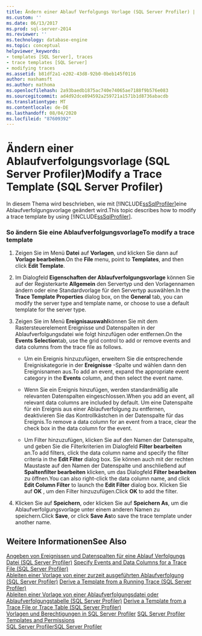 ```yaml
---
title: Ändern einer Ablauf Verfolgungs Vorlage (SQL Server Profiler) | Microsoft-Dokumentation
ms.custom: ''
ms.date: 06/13/2017
ms.prod: sql-server-2014
ms.reviewer: ''
ms.technology: database-engine
ms.topic: conceptual
helpviewer_keywords:
- templates [SQL Server], traces
- trace templates [SQL Server]
- modifying traces
ms.assetid: b81df2a1-e202-43d8-92b0-0beb145f0116
author: mashamsft
ms.author: mathoma
ms.openlocfilehash: 2a93baedb1875ac740e74065ae7188f9b576e083
ms.sourcegitcommit: ad4d92dce894592a259721a1571b1d8736abacdb
ms.translationtype: MT
ms.contentlocale: de-DE
ms.lasthandoff: 08/04/2020
ms.locfileid: "87609392"
---
```

# <a name="modify-a-trace-template-sql-server-profiler"></a><span data-ttu-id="5d8ea-102">Ändern einer Ablaufverfolgungsvorlage (SQL Server Profiler)</span><span class="sxs-lookup"><span data-stu-id="5d8ea-102">Modify a Trace Template (SQL Server Profiler)</span></span>
  <span data-ttu-id="5d8ea-103">In diesem Thema wird beschrieben, wie mit [!INCLUDE[ssSqlProfiler](../includes/sssqlprofiler-md.md)]eine Ablaufverfolgungsvorlage geändert wird.</span><span class="sxs-lookup"><span data-stu-id="5d8ea-103">This topic describes how to modify a trace template by using [!INCLUDE[ssSqlProfiler](../includes/sssqlprofiler-md.md)].</span></span>  
  
### <a name="to-modify-a-trace-template"></a><span data-ttu-id="5d8ea-104">So ändern Sie eine Ablaufverfolgungsvorlage</span><span class="sxs-lookup"><span data-stu-id="5d8ea-104">To modify a trace template</span></span>  
  
1.  <span data-ttu-id="5d8ea-105">Zeigen Sie im Menü **Datei** auf **Vorlagen**, und klicken Sie dann auf **Vorlage bearbeiten**.</span><span class="sxs-lookup"><span data-stu-id="5d8ea-105">On the **File** menu, point to **Templates**, and then click **Edit Template**.</span></span>  
  
2.  <span data-ttu-id="5d8ea-106">Im Dialogfeld **Eigenschaften der Ablaufverfolgungsvorlage** können Sie auf der Registerkarte **Allgemein** den Servertyp und den Vorlagennamen ändern oder eine Standardvorlage für den Servertyp auswählen.</span><span class="sxs-lookup"><span data-stu-id="5d8ea-106">In the **Trace Template Properties** dialog box, on the **General** tab, you can modify the server type and template name, or choose to use a default template for the server type.</span></span>  
  
3.  <span data-ttu-id="5d8ea-107">Zeigen Sie im Menü **Ereignisauswahl**können Sie mit dem Rastersteuerelement Ereignisse und Datenspalten in der Ablaufverfolgungsdatei wie folgt hinzufügen oder entfernen.</span><span class="sxs-lookup"><span data-stu-id="5d8ea-107">On the **Events Selection**tab, use the grid control to add or remove events and data columns from the trace file as follows.</span></span>  
  
    -   <span data-ttu-id="5d8ea-108">Um ein Ereignis hinzuzufügen, erweitern Sie die entsprechende Ereigniskategorie in der **Ereignisse** -Spalte und wählen dann den Ereignisnamen aus.</span><span class="sxs-lookup"><span data-stu-id="5d8ea-108">To add an event, expand the appropriate event category in the **Events** column, and then select the event name.</span></span>  
  
    -   <span data-ttu-id="5d8ea-109">Wenn Sie ein Ereignis hinzufügen, werden standardmäßig alle relevanten Datenspalten eingeschlossen.</span><span class="sxs-lookup"><span data-stu-id="5d8ea-109">When you add an event, all relevant data columns are included by default.</span></span> <span data-ttu-id="5d8ea-110">Um eine Datenspalte für ein Ereignis aus einer Ablaufverfolgung zu entfernen, deaktivieren Sie das Kontrollkästchen in der Datenspalte für das Ereignis.</span><span class="sxs-lookup"><span data-stu-id="5d8ea-110">To remove a data column for an event from a trace, clear the check box in the data column for the event.</span></span>  
  
    -   <span data-ttu-id="5d8ea-111">Um Filter hinzuzufügen, klicken Sie auf den Namen der Datenspalte, und geben Sie die Filterkriterien im Dialogfeld **Filter bearbeiten** an.</span><span class="sxs-lookup"><span data-stu-id="5d8ea-111">To add filters, click the data column name and specify the filter criteria in the **Edit Filter** dialog box.</span></span> <span data-ttu-id="5d8ea-112">Sie können auch mit der rechten Maustaste auf den Namen der Datenspalte und anschließend auf **Spaltenfilter bearbeiten** klicken, um das Dialogfeld **Filter bearbeiten** zu öffnen.</span><span class="sxs-lookup"><span data-stu-id="5d8ea-112">You can also right-click the data column name, and click **Edit Column Filter** to launch the **Edit Filter** dialog box.</span></span> <span data-ttu-id="5d8ea-113">Klicken Sie auf **OK** , um den Filter hinzuzufügen.</span><span class="sxs-lookup"><span data-stu-id="5d8ea-113">Click **OK** to add the filter.</span></span>  
  
4.  <span data-ttu-id="5d8ea-114">Klicken Sie auf **Speichern**, oder klicken Sie auf **Speichern As**, um die Ablaufverfolgungsvorlage unter einem anderen Namen zu speichern.</span><span class="sxs-lookup"><span data-stu-id="5d8ea-114">Click **Save**, or click **Save As**to save the trace template under another name.</span></span>  
  
## <a name="see-also"></a><span data-ttu-id="5d8ea-115">Weitere Informationen</span><span class="sxs-lookup"><span data-stu-id="5d8ea-115">See Also</span></span>  
 <span data-ttu-id="5d8ea-116">[Angeben von Ereignissen und Datenspalten für eine Ablauf Verfolgungs Datei &#40;SQL Server Profiler&#41;](../tools/sql-server-profiler/specify-events-and-data-columns-for-a-trace-file-sql-server-profiler.md) </span><span class="sxs-lookup"><span data-stu-id="5d8ea-116">[Specify Events and Data Columns for a Trace File &#40;SQL Server Profiler&#41;](../tools/sql-server-profiler/specify-events-and-data-columns-for-a-trace-file-sql-server-profiler.md) </span></span>  
 <span data-ttu-id="5d8ea-117">[Ableiten einer Vorlage von einer zurzeit ausgeführten Ablaufverfolgung &#40;SQL Server Profiler&#41;](../tools/sql-server-profiler/derive-a-template-from-a-running-trace-sql-server-profiler.md) </span><span class="sxs-lookup"><span data-stu-id="5d8ea-117">[Derive a Template from a Running Trace &#40;SQL Server Profiler&#41;](../tools/sql-server-profiler/derive-a-template-from-a-running-trace-sql-server-profiler.md) </span></span>  
 <span data-ttu-id="5d8ea-118">[Ableiten einer Vorlage von einer Ablaufverfolgungsdatei oder Ablaufverfolgungstabelle &#40;SQL Server Profiler&#41;](../tools/sql-server-profiler/derive-a-template-from-a-trace-file-or-trace-table-sql-server-profiler.md) </span><span class="sxs-lookup"><span data-stu-id="5d8ea-118">[Derive a Template from a Trace File or Trace Table &#40;SQL Server Profiler&#41;](../tools/sql-server-profiler/derive-a-template-from-a-trace-file-or-trace-table-sql-server-profiler.md) </span></span>  
 <span data-ttu-id="5d8ea-119">[Vorlagen und Berechtigungen in SQL Server Profiler](../tools/sql-server-profiler/sql-server-profiler-templates-and-permissions.md) </span><span class="sxs-lookup"><span data-stu-id="5d8ea-119">[SQL Server Profiler Templates and Permissions](../tools/sql-server-profiler/sql-server-profiler-templates-and-permissions.md) </span></span>  
 [<span data-ttu-id="5d8ea-120">SQL Server Profiler</span><span class="sxs-lookup"><span data-stu-id="5d8ea-120">SQL Server Profiler</span></span>](../tools/sql-server-profiler/sql-server-profiler.md)  
  
  
